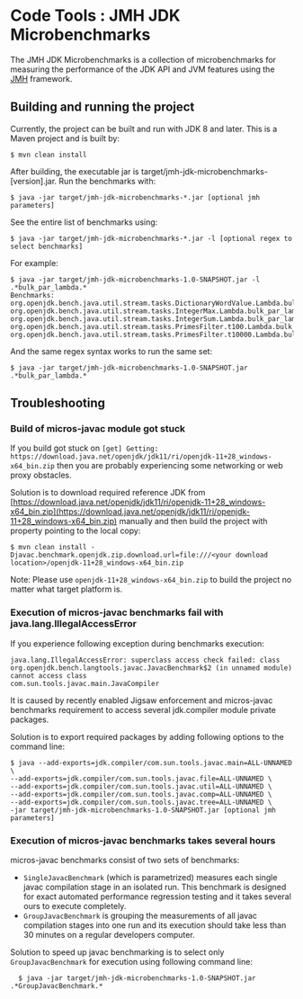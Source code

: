 # Code Tools : JMH JDK Microbenchmarks

The JMH JDK Microbenchmarks is a collection of microbenchmarks for measuring
the performance of the JDK API and JVM features using
the [JMH](http://openjdk.java.net/projects/code-tools/jmh/) framework. 


## Building and running the project

Currently, the project can be built and run with JDK 8 and later. This is
a Maven project and is built by:

    $ mvn clean install

After building, the executable jar is target/jmh-jdk-microbenchmarks-[version].jar.
Run the benchmarks with:

    $ java -jar target/jmh-jdk-microbenchmarks-*.jar [optional jmh parameters]

See the entire list of benchmarks using:

    $ java -jar target/jmh-jdk-microbenchmarks-*.jar -l [optional regex to select benchmarks]

For example:

    $ java -jar target/jmh-jdk-microbenchmarks-1.0-SNAPSHOT.jar -l .*bulk_par_lambda.*
    Benchmarks: 
    org.openjdk.bench.java.util.stream.tasks.DictionaryWordValue.Lambda.bulk_par_lambda
    org.openjdk.bench.java.util.stream.tasks.IntegerMax.Lambda.bulk_par_lambda
    org.openjdk.bench.java.util.stream.tasks.IntegerSum.Lambda.bulk_par_lambda
    org.openjdk.bench.java.util.stream.tasks.PrimesFilter.t100.Lambda.bulk_par_lambda
    org.openjdk.bench.java.util.stream.tasks.PrimesFilter.t10000.Lambda.bulk_par_lambda

And the same regex syntax works to run the same set:

    $ java -jar target/jmh-jdk-microbenchmarks-1.0-SNAPSHOT.jar .*bulk_par_lambda.*

## Troubleshooting

### Build of micros-javac module got stuck

If you build got stuck on `[get] Getting: https://download.java.net/openjdk/jdk11/ri/openjdk-11+28_windows-x64_bin.zip` then you are probably experiencing some networking or web proxy obstacles. 

Solution is to download required reference JDK from [https://download.java.net/openjdk/jdk11/ri/openjdk-11+28_windows-x64_bin.zip](https://download.java.net/openjdk/jdk11/ri/openjdk-11+28_windows-x64_bin.zip) manually and then build the project with property pointing to the local copy:

    $ mvn clean install -Djavac.benchmark.openjdk.zip.download.url=file:///<your download location>/openjdk-11+28_windows-x64_bin.zip

Note: Please use `openjdk-11+28_windows-x64_bin.zip` to build the project no matter what target platform is.

### Execution of micros-javac benchmarks fail with java.lang.IllegalAccessError

If you experience following exception during benchmarks execution:

	java.lang.IllegalAccessError: superclass access check failed: class
	org.openjdk.bench.langtools.javac.JavacBenchmark$2 (in unnamed module) cannot access class
	com.sun.tools.javac.main.JavaCompiler

It is caused by recently enabled Jigsaw enforcement and micros-javac benchmarks requirement to access several jdk.compiler module private packages. 

Solution is to export required packages by adding following options to the command line:

	$ java --add-exports=jdk.compiler/com.sun.tools.javac.main=ALL-UNNAMED \
	--add-exports=jdk.compiler/com.sun.tools.javac.file=ALL-UNNAMED \
	--add-exports=jdk.compiler/com.sun.tools.javac.util=ALL-UNNAMED \
	--add-exports=jdk.compiler/com.sun.tools.javac.comp=ALL-UNNAMED \
	--add-exports=jdk.compiler/com.sun.tools.javac.tree=ALL-UNNAMED \
	-jar target/jmh-jdk-microbenchmarks-1.0-SNAPSHOT.jar [optional jmh parameters]

### Execution of micros-javac benchmarks takes several hours

micros-javac benchmarks consist of two sets of benchmarks: 
 * `SingleJavacBenchmark` (which is parametrized) measures each single javac compilation stage in an isolated run. This benchmark is designed for exact automated performance regression testing and it takes several ours to execute completely. 
 * `GroupJavacBenchmark` is grouping the measurements of all javac compilation stages into one run and its execution should take less than 30 minutes on a regular developers computer.

Solution to speed up javac benchmarking is to select only `GroupJavacBenchmark` for execution using following command line:

	  $ java -jar target/jmh-jdk-microbenchmarks-1.0-SNAPSHOT.jar .*GroupJavacBenchmark.*
